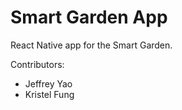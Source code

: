# Smart Garden App
React Native app for the Smart Garden.

Contributors:
- Jeffrey Yao
- Kristel Fung
